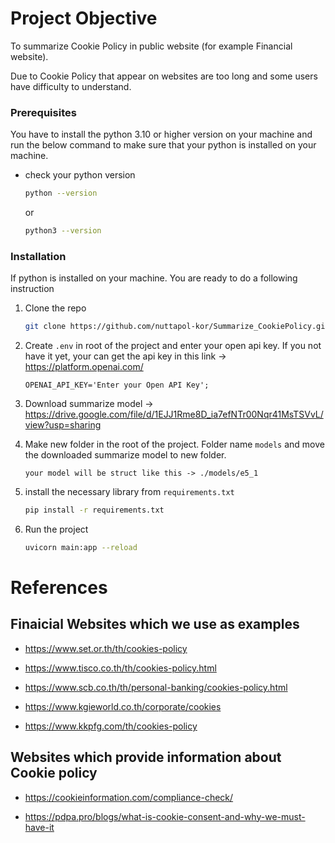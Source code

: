 # **Project Objective**

To summarize Cookie Policy in public website (for example Financial website).

Due to Cookie Policy that appear on websites are too long and some users have difficulty to understand.

### Prerequisites

You have to install the python 3.10 or higher version on your machine and run the below command to make sure that your python is installed on your machine.

* check your python version
  ```sh
  python --version
  ```

  or 

  ```sh
  python3 --version
  ```

### Installation

If python is installed on your machine. You are ready to do a following instruction

1. Clone the repo
   ```sh
   git clone https://github.com/nuttapol-kor/Summarize_CookiePolicy.git
   ```

2. Create `.env` in root of the project and enter your open api key. If you not have it yet, your can get the api key in this link -> https://platform.openai.com/
   ```env
   OPENAI_API_KEY='Enter your Open API Key';
   ```

3. Download summarize model -> https://drive.google.com/file/d/1EJJ1Rme8D_ia7efNTr00Nqr41MsTSVvL/view?usp=sharing

4. Make new folder in the root of the project. Folder name `models` and move the downloaded summarize model to new folder.
    ```
    your model will be struct like this -> ./models/e5_1
    ```

5. install the necessary library from `requirements.txt`
    ```bash
    pip install -r requirements.txt
    ```

6. Run the project
    ```bash
    uvicorn main:app --reload
    ```

# **References**

## Finaicial Websites which we use as examples

* https://www.set.or.th/th/cookies-policy

* https://www.tisco.co.th/th/cookies-policy.html

* https://www.scb.co.th/th/personal-banking/cookies-policy.html

* https://www.kgieworld.co.th/corporate/cookies

* https://www.kkpfg.com/th/cookies-policy



## Websites which provide information about Cookie policy

* https://cookieinformation.com/compliance-check/


* https://pdpa.pro/blogs/what-is-cookie-consent-and-why-we-must-have-it
